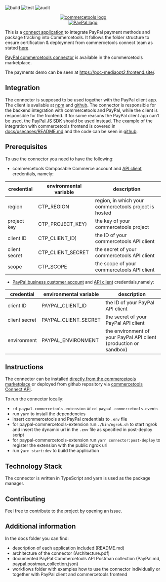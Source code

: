![build](https://github.com/mediaopt/paypal-commercetools-connector/actions/workflows/build.yml/badge.svg)
![test](https://github.com/mediaopt/paypal-commercetools-connector/actions/workflows/test.yml/badge.svg)
![audit](https://github.com/mediaopt/paypal-commercetools-connector/actions/workflows/audit.yml/badge.svg)

<p style="text-align: center">
  <a href="https://commercetools.com/">
    <img alt="commercetools logo" src="https://unpkg.com/@commercetools-frontend/assets/logos/commercetools_primary-logo_horizontal_RGB.png">
  </a><br/>
    <a href="https://www.paypal.com/de/business/accept-payments">
    <img alt="PayPal logo" src="https://www.paypalobjects.com/webstatic/de_DE/i/de-pp-logo-200px.png">
  </a><br>
</p>

This is a [connect application](https://marketplace.commercetools.com/) to integrate PayPal payment methods and package tracking into Commercetools. It follows the folder structure to ensure certification & deployment from commercetools connect team as stated [here](https://github.com/commercetools/connect-application-kit#readme).

[PayPal commercetools connector](https://marketplace.commercetools.com/integration/paypal) is available in the commercetools marketplace.

The payments demo can be seen at https://poc-mediaopt2.frontend.site/.

## Integration
The connector is supposed to be used together with the PayPal client app. The client is available at [npm](https://www.npmjs.com/package/paypal-commercetools-client) and [github](https://github.com/mediaopt/paypal-commercetools-client). The connector is responsible for the backend integration with commercetools and PayPal, while the client is responsible for the frontend. If for some reasons the PayPal client app can't be used, the [PayPal JS SDK](https://developer.paypal.com/sdk/js/) should be used instead. The example of the integration with commercetools frontend is covered in [docs/usecases/README.md](docs/usecases/README.md) and the code can be seen in [github](https://github.com/mediaopt/paypal-commercetools-cofe-integration).

## Prerequisites

To use the connector you need to have the following:

- commercetools Composable Commerce account and [API client](https://docs.commercetools.com/api/projects/api-clients#apiclient) credentials, namely:

| credential    | environmental variable | description                                           |
|---------------|------------------------|-------------------------------------------------------|
| region        | CTP_REGION             | region, in which your commercetools project is hosted |
| project key   | CTP_PROJECT_KEY)       | the key of your commercetools project                 |
| client ID     | CTP_CLIENT_ID)         | the ID of your commercetools API client               |
| client secret | CTP_CLIENT_SECRET      | the secret of your commercetools API client           |
| scope         | CTP_SCOPE              | the scope of your commercetools API client            |

- [PayPal business customer account](https://www.paypal.com/de/business/getting-started) and [API client](https://developer.paypal.com/api/rest/#link-getclientidandclientsecret) credentials,namely:
  
| credential    | environmental variable | description                                                       |
|---------------|------------------------|-------------------------------------------------------------------|
| client ID     | PAYPAL_CLIENT_ID       | the ID of your PayPal API client                                  |
| client secret | PAYPAL_CLIENT_SECRET   | the secret of your PayPal API client                              |
| environment   | PAYPAL_ENVIRONMENT     | the environment of your PayPal API client (production or sandbox) |

## Instructions

The connector can be installed [directly from the commercetools marketplace](https://docs.commercetools.com/merchant-center/connect) or deployed from github repository via [commercetools Connect API](https://docs.commercetools.com/connect/).

To run the connector locally:

- `cd paypal-commercetools-extension` or `cd paypal-commercetools-events`
- run `yarn` to install the dependencies
- insert commercetools and PayPal credentials to `.env` file
- for paypal-commercetools-extension run `./bin/ngrok.sh` to start ngrok and insert the dynamic url in the `.env` file as specified in post-deploy script
- for paypal-commercetools-extension run `yarn connector:post-deploy` to register the extension with the public ngrok url
- run `ỳarn start:dev` to build the application

## Technology Stack

The connector is written in TypeScript and yarn is used as the package manager.

## Contributing

Feel free to contribute to the project by opening an issue.

## Additional information

In the docs folder you can find:

- description of each application included (README.md)
- architecture of the connector (Architecture.pdf)
- documented PayPal Commercetools API Postman collection (PayPal.md, paypal.postman_collection.json)
- workflows folder with examples how to use the connector individually or together with PayPal client and commercetools frontend